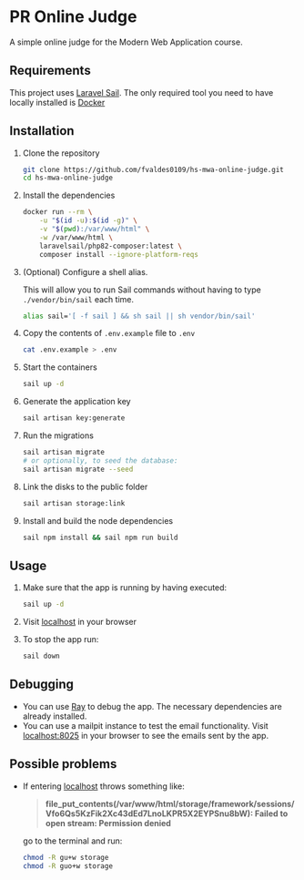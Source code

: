 # PR Online Judge

A simple online judge for the Modern Web Application course.

## Requirements

This project uses [Laravel Sail](https://laravel.com/docs/10.x/sail). The only required tool you need to have locally installed is [Docker](https://www.docker.com/)

## Installation

1. Clone the repository

    ```bash
    git clone https://github.com/fvaldes0109/hs-mwa-online-judge.git
    cd hs-mwa-online-judge
    ```

2. Install the dependencies

    ```bash
    docker run --rm \
        -u "$(id -u):$(id -g)" \
        -v "$(pwd):/var/www/html" \
        -w /var/www/html \
        laravelsail/php82-composer:latest \
        composer install --ignore-platform-reqs
    ```

3. (Optional) Configure a shell alias.

    This will allow you to run Sail commands without having to type `./vendor/bin/sail` each time.

    ```bash
    alias sail='[ -f sail ] && sh sail || sh vendor/bin/sail'
    ```

4. Copy the contents of `.env.example` file to `.env`

    ```bash
    cat .env.example > .env
    ```

5. Start the containers

    ```bash
    sail up -d
    ```

6. Generate the application key

    ```bash
    sail artisan key:generate
    ```

7. Run the migrations

    ```bash
    sail artisan migrate
    # or optionally, to seed the database:
    sail artisan migrate --seed
    ```

8. Link the disks to the public folder

    ```bash
    sail artisan storage:link
    ```

9. Install and build the node dependencies

    ```bash
    sail npm install && sail npm run build
    ```

## Usage

1. Make sure that the app is running by having executed:

    ```bash
    sail up -d
    ```

2. Visit [localhost](http://localhost) in your browser

3. To stop the app run:

    ```bash
    sail down
    ```

## Debugging

- You can use [Ray](https://myray.app/) to debug the app. The necessary dependencies are already installed.
- You can use a mailpit instance to test the email functionality. Visit [localhost:8025](http://localhost:8025) in your browser to see the emails sent by the app.

## Possible problems

- If entering [localhost](http://localhost) throws something like:

    >**file_put_contents(/var/www/html/storage/framework/sessions/Vfo6Qs5KzFik2Xc43dEd7LnoLKPR5X2EYPSnu8bW): Failed to open stream: Permission denied**

    go to the terminal and run:

    ```bash
    chmod -R gu+w storage
    chmod -R guo+w storage
    ```

